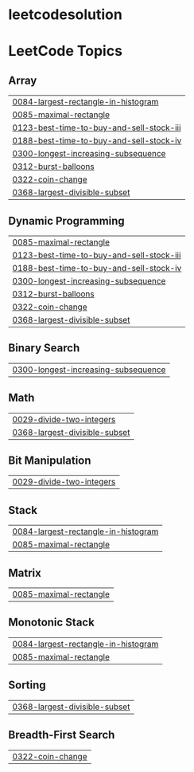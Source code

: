 # leetcodesolution
<!---LeetCode Topics Start-->
# LeetCode Topics
## Array
|  |
| ------- |
| [0084-largest-rectangle-in-histogram](https://github.com/harshguarav/leetcodesolution/tree/master/0084-largest-rectangle-in-histogram) |
| [0085-maximal-rectangle](https://github.com/harshguarav/leetcodesolution/tree/master/0085-maximal-rectangle) |
| [0123-best-time-to-buy-and-sell-stock-iii](https://github.com/harshguarav/leetcodesolution/tree/master/0123-best-time-to-buy-and-sell-stock-iii) |
| [0188-best-time-to-buy-and-sell-stock-iv](https://github.com/harshguarav/leetcodesolution/tree/master/0188-best-time-to-buy-and-sell-stock-iv) |
| [0300-longest-increasing-subsequence](https://github.com/harshguarav/leetcodesolution/tree/master/0300-longest-increasing-subsequence) |
| [0312-burst-balloons](https://github.com/harshguarav/leetcodesolution/tree/master/0312-burst-balloons) |
| [0322-coin-change](https://github.com/harshguarav/leetcodesolution/tree/master/0322-coin-change) |
| [0368-largest-divisible-subset](https://github.com/harshguarav/leetcodesolution/tree/master/0368-largest-divisible-subset) |
## Dynamic Programming
|  |
| ------- |
| [0085-maximal-rectangle](https://github.com/harshguarav/leetcodesolution/tree/master/0085-maximal-rectangle) |
| [0123-best-time-to-buy-and-sell-stock-iii](https://github.com/harshguarav/leetcodesolution/tree/master/0123-best-time-to-buy-and-sell-stock-iii) |
| [0188-best-time-to-buy-and-sell-stock-iv](https://github.com/harshguarav/leetcodesolution/tree/master/0188-best-time-to-buy-and-sell-stock-iv) |
| [0300-longest-increasing-subsequence](https://github.com/harshguarav/leetcodesolution/tree/master/0300-longest-increasing-subsequence) |
| [0312-burst-balloons](https://github.com/harshguarav/leetcodesolution/tree/master/0312-burst-balloons) |
| [0322-coin-change](https://github.com/harshguarav/leetcodesolution/tree/master/0322-coin-change) |
| [0368-largest-divisible-subset](https://github.com/harshguarav/leetcodesolution/tree/master/0368-largest-divisible-subset) |
## Binary Search
|  |
| ------- |
| [0300-longest-increasing-subsequence](https://github.com/harshguarav/leetcodesolution/tree/master/0300-longest-increasing-subsequence) |
## Math
|  |
| ------- |
| [0029-divide-two-integers](https://github.com/harshguarav/leetcodesolution/tree/master/0029-divide-two-integers) |
| [0368-largest-divisible-subset](https://github.com/harshguarav/leetcodesolution/tree/master/0368-largest-divisible-subset) |
## Bit Manipulation
|  |
| ------- |
| [0029-divide-two-integers](https://github.com/harshguarav/leetcodesolution/tree/master/0029-divide-two-integers) |
## Stack
|  |
| ------- |
| [0084-largest-rectangle-in-histogram](https://github.com/harshguarav/leetcodesolution/tree/master/0084-largest-rectangle-in-histogram) |
| [0085-maximal-rectangle](https://github.com/harshguarav/leetcodesolution/tree/master/0085-maximal-rectangle) |
## Matrix
|  |
| ------- |
| [0085-maximal-rectangle](https://github.com/harshguarav/leetcodesolution/tree/master/0085-maximal-rectangle) |
## Monotonic Stack
|  |
| ------- |
| [0084-largest-rectangle-in-histogram](https://github.com/harshguarav/leetcodesolution/tree/master/0084-largest-rectangle-in-histogram) |
| [0085-maximal-rectangle](https://github.com/harshguarav/leetcodesolution/tree/master/0085-maximal-rectangle) |
## Sorting
|  |
| ------- |
| [0368-largest-divisible-subset](https://github.com/harshguarav/leetcodesolution/tree/master/0368-largest-divisible-subset) |
## Breadth-First Search
|  |
| ------- |
| [0322-coin-change](https://github.com/harshguarav/leetcodesolution/tree/master/0322-coin-change) |
<!---LeetCode Topics End-->
